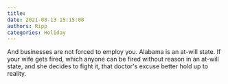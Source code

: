 ```yaml
---
title: 
date: 2021-08-13 15:15:00
authors: Ripp
categories: Holiday
---
```


 And businesses are not forced to employ you. Alabama is an at-will state.  If your wife gets fired, which anyone can be fired without reason in an at-will state, and she decides to fight it, that doctor's excuse better hold up to reality.
